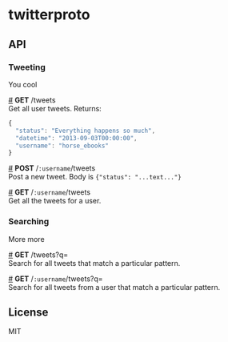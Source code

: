 # twitterproto

## API

### Tweeting
You cool

&#x20;<a href="#api-GET-tweets" name="api-GET-tweets">#</a> <b>GET</b> /tweets  
Get all user tweets. Returns: 

```js
{
  "status": "Everything happens so much",
  "datetime": "2013-09-03T00:00:00",
  "username": "horse_ebooks" 
}
```

&#x20;<a href="#api-POST-username-tweets" name="api-POST-username-tweets">#</a> <b>POST</b> /`:username`/tweets  
Post a new tweet. Body is `{"status": "...text..."}`

&#x20;<a href="#api-GET-username-tweets" name="api-GET-username-tweets">#</a> <b>GET</b> /`:username`/tweets  
Get all the tweets for a user.

### Searching
More more

&#x20;<a href="#api-GET-tweets-q-pattern-" name="api-GET-tweets-q-pattern-">#</a> <b>GET</b> /tweets?q=<pattern>  
Search for all tweets that match a particular pattern.

&#x20;<a href="#api-GET-username-tweets-q-pattern-" name="api-GET-username-tweets-q-pattern-">#</a> <b>GET</b> /`:username`/tweets?q=<pattern>  
Search for all tweets from a user that match a particular pattern.


## License

MIT